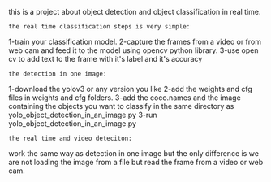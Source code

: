 this is a project about object detection and object classification in real time.

	the real time classification steps is very simple:
1-train your classification model.
2-capture the frames from a video or from web cam and feed it to the model using opencv python library.
3-use open cv to add text to the frame with it's label and it's accuracy


	the detection in one image:
1-download the yolov3 or any version you like
2-add the weights and cfg files in weights and cfg folders.
3-add the coco.names and the image containing the objects you want to classify in the same directory as yolo_object_detection_in_an_image.py 
3-run yolo_object_detection_in_an_image.py

	the real time and video deteciton:
work the same way as detection in one image but the only difference is we are not loading the image from a file but read the frame from a video or web cam.
